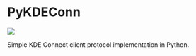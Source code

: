 # PyKDEConn

![](https://img.shields.io/github/license/jplochocki/pykdeconn)



Simple KDE Connect client protocol implementation in Python.
